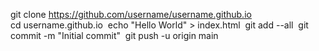 git clone https://github.com/username/username.github.io
cd username.github.io 
echo "Hello World" > index.html 
git add --all 
git commit -m "Initial commit" 
git push -u origin main
